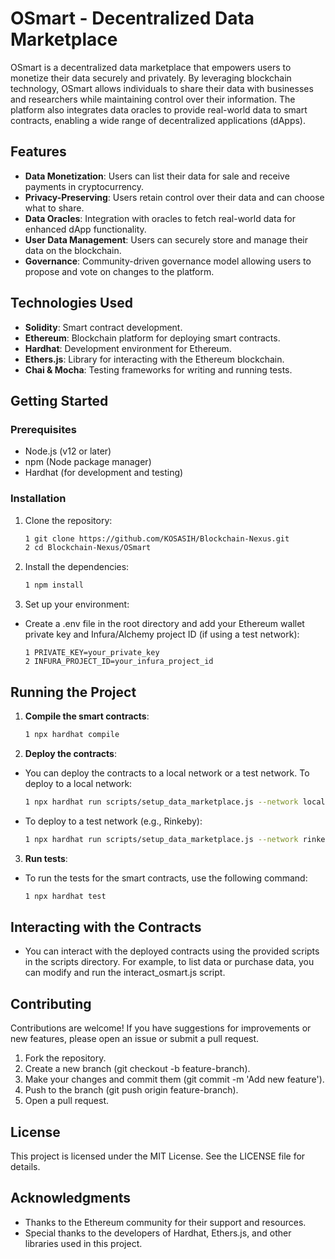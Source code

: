 # OSmart - Decentralized Data Marketplace

OSmart is a decentralized data marketplace that empowers users to monetize their data securely and privately. By leveraging blockchain technology, OSmart allows individuals to share their data with businesses and researchers while maintaining control over their information. The platform also integrates data oracles to provide real-world data to smart contracts, enabling a wide range of decentralized applications (dApps).

## Features

- **Data Monetization**: Users can list their data for sale and receive payments in cryptocurrency.
- **Privacy-Preserving**: Users retain control over their data and can choose what to share.
- **Data Oracles**: Integration with oracles to fetch real-world data for enhanced dApp functionality.
- **User  Data Management**: Users can securely store and manage their data on the blockchain.
- **Governance**: Community-driven governance model allowing users to propose and vote on changes to the platform.

## Technologies Used

- **Solidity**: Smart contract development.
- **Ethereum**: Blockchain platform for deploying smart contracts.
- **Hardhat**: Development environment for Ethereum.
- **Ethers.js**: Library for interacting with the Ethereum blockchain.
- **Chai & Mocha**: Testing frameworks for writing and running tests.

## Getting Started

### Prerequisites

- Node.js (v12 or later)
- npm (Node package manager)
- Hardhat (for development and testing)

### Installation

1. Clone the repository:

   ```bash
   1 git clone https://github.com/KOSASIH/Blockchain-Nexus.git
   2 cd Blockchain-Nexus/OSmart
   ```

2. Install the dependencies:

   ```bash
   1 npm install
   ```

3. Set up your environment:

- Create a .env file in the root directory and add your Ethereum wallet private key and Infura/Alchemy project ID (if using a test network):

   ```plaintext
   1 PRIVATE_KEY=your_private_key
   2 INFURA_PROJECT_ID=your_infura_project_id
   ```

##  Running the Project
1. **Compile the smart contracts**:

   ```bash
   1 npx hardhat compile
   ```

2. **Deploy the contracts**:

- You can deploy the contracts to a local network or a test network. To deploy to a local network:

   ```bash
   1 npx hardhat run scripts/setup_data_marketplace.js --network localhost
   ```

- To deploy to a test network (e.g., Rinkeby):

   ```bash
   1 npx hardhat run scripts/setup_data_marketplace.js --network rinkeby
   ```

3. **Run tests**:

- To run the tests for the smart contracts, use the following command:

   ```bash
   1 npx hardhat test
   ```

## Interacting with the Contracts
- You can interact with the deployed contracts using the provided scripts in the scripts directory. For example, to list data or purchase data, you can modify and run the interact_osmart.js script.

## Contributing
Contributions are welcome! If you have suggestions for improvements or new features, please open an issue or submit a pull request.

1. Fork the repository.
2. Create a new branch (git checkout -b feature-branch).
3. Make your changes and commit them (git commit -m 'Add new feature').
4. Push to the branch (git push origin feature-branch).
5. Open a pull request.

## License
This project is licensed under the MIT License. See the LICENSE file for details.

## Acknowledgments
- Thanks to the Ethereum community for their support and resources.
- Special thanks to the developers of Hardhat, Ethers.js, and other libraries used in this project.
